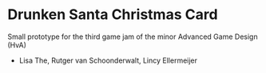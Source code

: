 # Drunken Santa Christmas Card
Small prototype for the third game jam of the minor Advanced Game Design (HvA)

- Lisa The, Rutger van Schoonderwalt, Lincy Ellermeijer
